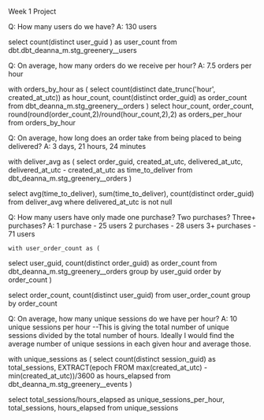 Week 1 Project

Q: How many users do we have?
A: 130 users

select count(distinct user_guid ) as user_count
  from dbt.dbt_deanna_m.stg_greenery__users

Q: On average, how many orders do we receive per hour?
A: 7.5 orders per hour

with orders_by_hour as (
  select  count(distinct date_trunc('hour', created_at_utc)) as hour_count,
          count(distinct order_guid) as order_count
  from dbt_deanna_m.stg_greenery__orders
  )
  select  hour_count,
          order_count,
          round(round(order_count,2)/round(hour_count,2),2) as orders_per_hour
  from orders_by_hour

Q: On average, how long does an order take from being placed to being delivered?
A: 3 days, 21 hours, 24 minutes

with deliver_avg as (
select  order_guid,
        created_at_utc,
        delivered_at_utc,
        delivered_at_utc - created_at_utc as time_to_deliver
  from dbt_deanna_m.stg_greenery__orders
)

select  avg(time_to_deliver),
        sum(time_to_deliver),
        count(distinct order_guid)
  from deliver_avg
  where delivered_at_utc is not null

Q: How many users have only made one purchase? Two purchases? Three+ purchases?
A:  1 purchase  - 25 users
    2 purchases - 28 users
    3+ purchases - 71 users

    with user_order_count as (
  select  user_guid,
          count(distinct order_guid) as order_count
from dbt_deanna_m.stg_greenery__orders
group by user_guid
order by order_count
)

select  order_count,
        count(distinct user_guid)
  from user_order_count
  group by order_count

Q: On average, how many unique sessions do we have per hour?
A: 10 unique sessions per hour
--This is giving the total number of unique sessions divided by the total number of hours. Ideally I would find the average number of unique sessions in each given hour and average those.

with unique_sessions as (
  select  count(distinct session_guid) as total_sessions,
          EXTRACT(epoch FROM max(created_at_utc) - min(created_at_utc))/3600 as hours_elapsed
  from dbt_deanna_m.stg_greenery__events
)     

select total_sessions/hours_elapsed as unique_sessions_per_hour,
        total_sessions,
        hours_elapsed
  from unique_sessions
